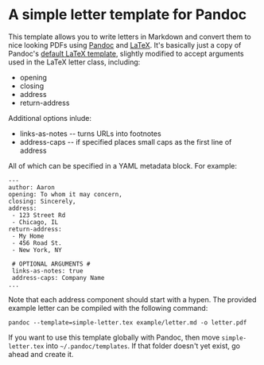 # A simple letter template for Pandoc

This template allows you to write letters in Markdown and convert them to nice looking PDFs using [Pandoc][] and [LaTeX][]. It's basically just a copy of Pandoc's [default LaTeX template][latex-template], slightly modified to accept arguments used in the LaTeX letter class, including:

* opening
* closing
* address
* return-address

Additional options inlude:

* links-as-notes -- turns URLs into footnotes
* address-caps -- if specified places small caps as the first line of address



All of which can be specified in a YAML metadata block. For example:

	---
	author: Aaron
	opening: To whom it may concern,
	closing: Sincerely,
	address: 
	 - 123 Street Rd
	 - Chicago, IL
	return-address: 
	 - My Home
	 - 456 Road St.
	 - New York, NY

	 # OPTIONAL ARGUMENTS #
	 links-as-notes: true
	 address-caps: Company Name
	...

Note that each address component should start with a hypen. The provided example letter can be compiled with the following command:

```
pandoc --template=simple-letter.tex example/letter.md -o letter.pdf
```

If you want to use this template globally with Pandoc, then move `simple-letter.tex` into `~/.pandoc/templates`. If that folder doesn't yet exist, go ahead and create it.

[Pandoc]: http://johnmacfarlane.net/pandoc/
[LaTeX]: http://www.latex-project.org/
[latex-template]: https://github.com/jgm/pandoc-templates
